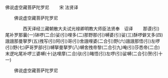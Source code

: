   佛说虚空藏菩萨陀罗尼
　　宋 法贤译




　　佛说虚空藏菩萨陀罗尼

　　　　西天译经三藏朝散大夫试光禄卿明教大师臣法贤奉　诏译
　　那谟(引)尾补罗那曩(一)钵啰(二合)娑(引)哩多(二)那野那(引)嚩婆(引)娑(三)酥啰僻叉多(四)誐誐那曼拏罗(五)拽写(引)阿(引)哥(引)舍誐哩婆(二合引)野(六)誐誐那悟(引)左啰(引)野(七)萨哥罗部(引)嚩拏曼拏罗(八)嚩舍拽帝黎(二合引九)唵(引)莎悉帝(二合)末逻叱尾补啰三婆嚩(十)达哩摩(二合)驮(引)睹悟(引)左啰(引)娑嚩(二合引)贺(引十一)

　　佛说虚空藏菩萨陀罗尼


